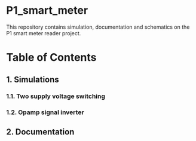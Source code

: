 # P1_smart_meter
This repository contains simulation, documentation and schematics on the P1 smart meter reader project.

# Table of Contents
## 1. Simulations
### 1.1. Two supply voltage switching
### 1.2. Opamp signal inverter
## 2. Documentation
